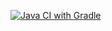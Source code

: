 [![Java CI with Gradle](https://github.com/nansan77/2.3.-Patterns/actions/workflows/gradle.yml/badge.svg)](https://github.com/nansan77/2.3.-Patterns/actions/workflows/gradle.yml)